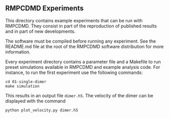 ## RMPCDMD Experiments

This directory contains example experiments that can be run with RMPCDMD. They
consist in part of the reproduction of published results and in part of new
developments.

The software must be compiled before running any experiment. See the README.md
file at the root of the RMPCDMD software distribution for more information.

Every experiment directory contains a parameter file and a Makefile to run
preset simulations available in RMPCDMD and example analysis code. For
instance, to run the first experiment use the following commands:

    cd 01-single-dimer
    make simulation

This results in an output file `dimer.h5`. The velocity of the dimer can be
displayed with the command

    python plot_velocity.py dimer.h5

